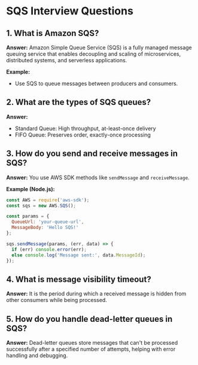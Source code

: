 # SQS Interview Questions

## 1. What is Amazon SQS?
**Answer:**
Amazon Simple Queue Service (SQS) is a fully managed message queuing service that enables decoupling and scaling of microservices, distributed systems, and serverless applications.

**Example:**
- Use SQS to queue messages between producers and consumers.

## 2. What are the types of SQS queues?
**Answer:**
- Standard Queue: High throughput, at-least-once delivery
- FIFO Queue: Preserves order, exactly-once processing

## 3. How do you send and receive messages in SQS?
**Answer:**
You use AWS SDK methods like `sendMessage` and `receiveMessage`.

**Example (Node.js):**
```javascript
const AWS = require('aws-sdk');
const sqs = new AWS.SQS();

const params = {
  QueueUrl: 'your-queue-url',
  MessageBody: 'Hello SQS!'
};

sqs.sendMessage(params, (err, data) => {
  if (err) console.error(err);
  else console.log('Message sent:', data.MessageId);
});
```

## 4. What is message visibility timeout?
**Answer:**
It is the period during which a received message is hidden from other consumers while being processed.

## 5. How do you handle dead-letter queues in SQS?
**Answer:**
Dead-letter queues store messages that can't be processed successfully after a specified number of attempts, helping with error handling and debugging.

